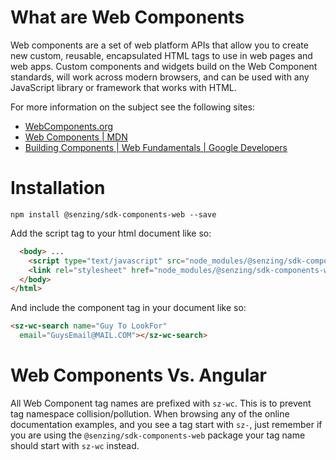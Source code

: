 # What are Web Components

Web components are a set of web platform APIs that allow you to create new custom, reusable, encapsulated HTML tags to use in web pages and web apps. Custom components and widgets build on the Web Component standards, will work across modern browsers, and can be used with any JavaScript library or framework that works with HTML.

For more information on the subject see the following sites:
* [WebComponents.org](https://www.webcomponents.org/introduction)
* [Web Components | MDN](https://developer.mozilla.org/en-US/docs/Web/Web_Components)
* [Building Components | Web Fundamentals | Google Developers](https://developers.google.com/web/fundamentals/web-components/)


# Installation
```terminal
npm install @senzing/sdk-components-web --save
```

Add the script tag to your html document like so:
```html
  <body> ...
    <script type="text/javascript" src="node_modules/@senzing/sdk-components-web/senzing-components-web.js"></script>
    <link rel="stylesheet" href="node_modules/@senzing/sdk-components-web/senzing-components-web.css">
  </body>
</html>
```

And include the component tag in your document like so:
```html
<sz-wc-search name="Guy To LookFor"
  email="GuysEmail@MAIL.COM"></sz-wc-search>
```

# Web Components Vs. Angular

All Web Component tag names are prefixed with `sz-wc`. This is to prevent tag namespace collision/pollution. When browsing any of the online documentation examples, and you see a tag start with `sz-`, just remember if you are using the `@senzing/sdk-components-web` package your tag name should start with `sz-wc` instead.